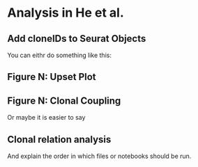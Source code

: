# Analysis in He et al.

## Add cloneIDs to Seurat Objects

You can eithr do something like this:
## Figure N: Upset Plot

## Figure N: Clonal Coupling

Or maybe it is easier to say
## Clonal relation analysis

And explain the order in which files or notebooks should be run.
